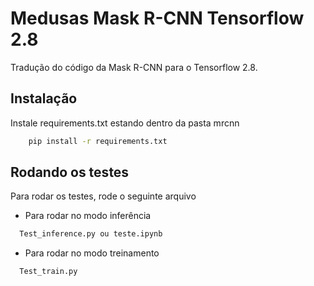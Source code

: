 
# Medusas Mask R-CNN Tensorflow 2.8

Tradução do código da Mask R-CNN para o Tensorflow 2.8.




## Instalação

Instale requirements.txt estando dentro da pasta mrcnn

```bash
    pip install -r requirements.txt
```
## Rodando os testes

Para rodar os testes, rode o seguinte arquivo

- Para rodar no modo inferência
```bash
  Test_inference.py ou teste.ipynb
```
- Para rodar no modo treinamento
```bash
  Test_train.py
```


